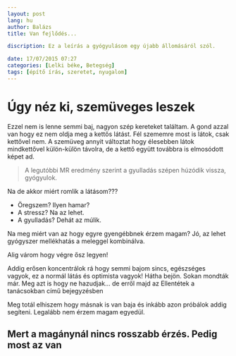 ```yaml
---
layout: post
lang: hu
author: Balázs
title: Van fejlődés...

discription: Ez a leírás a gyógyulásom egy újabb állomásáról szól.

date: 17/07/2015 07:27
categories: [Lelki béke, Betegség]
tags: [építő írás, szeretet, nyugalom]
---
```

# Úgy néz ki, szemüveges leszek

Ezzel nem is lenne semmi baj, nagyon szép kereteket találtam. A gond azzal van hogy ez nem oldja meg a kettős látást. Fél szememre most is látok, csak kettővel nem. A szemüveg annyit változtat hogy élesebben látok mindkettővel külön-külön távolra, de a kettő együtt továbbra is elmosódott képet ad.

> A legutóbbi MR eredmény szerint a gyulladás szépen húzódik vissza, gyógyulok.

Na de akkor miért romlik a látásom???

- Öregszem? Ilyen hamar?
- A stressz? Na az lehet.
- A gyulladás? Dehát az múlik.

Na meg miért van az hogy egyre gyengébbnek érzem magam? Jó, az lehet gyógyszer mellékhatás a meleggel kombinálva.

Alig várom hogy végre ősz legyen!

Addig erősen koncentrálok rá hogy semmi bajom sincs, egészséges vagyok, ez a normál látás és optimista vagyok! Hátha bejön. Sokan mondták már. Meg azt is hogy ne hazudjak... de erről majd az Ellentétek a tanácsokban című bejegyzésben

Meg totál elhiszem hogy másnak is van baja és inkább azon próbálok addig segíteni. Legalább nem érzem magam egyedül.

## Mert a magánynál nincs rosszabb érzés. Pedig most az van